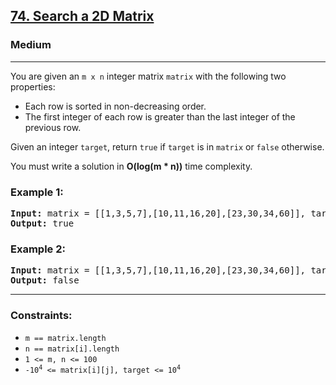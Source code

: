 <h2><a href="https://leetcode.com/problems/search-a-2d-matrix/">74. Search a 2D Matrix</a></h2>
<h3>Medium</h3>
<hr>
<p>You are given an <code>m x n</code> integer matrix <code>matrix</code> with the following two properties:</p>
<ul>
  <li>Each row is sorted in non-decreasing order.</li>
  <li>The first integer of each row is greater than the last integer of the previous row.</li>
</ul>
<p>Given an integer <code>target</code>, return <code>true</code> if <code>target</code> is in <code>matrix</code> or <code>false</code> otherwise.</p>
<p>You must write a solution in <strong>O(log(m * n))</strong> time complexity.</p>

<h3>Example 1:</h3>
<pre>
<b>Input:</b> matrix = [[1,3,5,7],[10,11,16,20],[23,30,34,60]], target = 3
<b>Output:</b> true
</pre>

<h3>Example 2:</h3>
<pre>
<b>Input:</b> matrix = [[1,3,5,7],[10,11,16,20],[23,30,34,60]], target = 13
<b>Output:</b> false
</pre>

<hr>
<h3>Constraints:</h3>
<ul>
  <li><code>m == matrix.length</code></li>
  <li><code>n == matrix[i].length</code></li>
  <li><code>1 &lt;= m, n &lt;= 100</code></li>
  <li><code>-10<sup>4</sup> &lt;= matrix[i][j], target &lt;= 10<sup>4</sup></code></li>
</ul>
